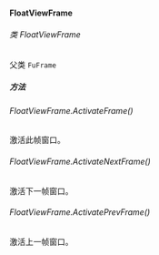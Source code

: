 #### FloatViewFrame

###### 类 FloatViewFrame

父类 `FuFrame`

##### 方法

###### FloatViewFrame.ActivateFrame()

激活此帧窗口。

###### FloatViewFrame.ActivateNextFrame()

激活下一帧窗口。

###### FloatViewFrame.ActivatePrevFrame()

激活上一帧窗口。
